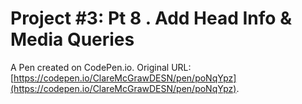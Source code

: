 # Project #3: Pt 8 .  Add Head Info & Media Queries

A Pen created on CodePen.io. Original URL: [https://codepen.io/ClareMcGrawDESN/pen/poNqYpz](https://codepen.io/ClareMcGrawDESN/pen/poNqYpz).


